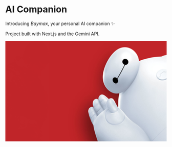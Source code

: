 # AI Companion

Introducing _Baymax_, your personal AI companion ✨

Project built with Next.js and the Gemini API.

![Baymax](public/baymax.png)
